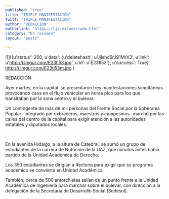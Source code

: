 ```yaml
---
published: "true"
title: "TRIPLE MANIFESTACIÓN"
twitt: "TRIPLE MANIFESTACIÓN"
author: "REDACCION"
authorlink: "https://ljz.mx/acercade.html"
category: "En resumen"
layout: "posts"

---
```

![]({u'status': 200, u'data': {u'deletehash': u'JjIsho5rJ91MrX3', u'link': u'http://i.imgur.com/E23tl53.jpg', u'id': u'E23tl53'}, u'success': True}
http://i.imgur.com/E23tl53m.jpg
)

REDACCIÓN

Ayer martes, en la capital  se presentaron tres manifestaciones simultáneas provocando caos en el flujo vehicular en horas pico para los que transitaban por la zona centro y el bulevar.

Un contingente de más de mil personas del Frente Social por la Soberanía Popular -integrado por exbraceros, maestros y campesinos- marchó por las calles del centro de la capital para exigir atención a las autoridades estatales y diputados locales.

 

En la avenida Hidalgo, a la altura de Catedral, se sumó un grupo de estudiantes de la carrera de Nutrición de la UAZ, que minutos antes había partido de la Unidad Académica de Derecho.

Los 350 estudiantes se dirigían a Rectoría para exigir que su programa académico se convierta en Unidad Académica.

También, cerca de 500 antorchistas salían de un punto frente a la Unidad Académica de Ingeniería para marchar sobre el bulevar, con dirección a la delegación de la Secretaría de Desarrollo Social (Sedesol).

